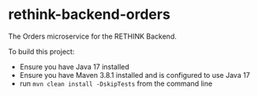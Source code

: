 # rethink-backend-orders

The Orders microservice for the RETHINK Backend.

To build this project:
- Ensure you have Java 17 installed
- Ensure you have Maven 3.8.1 installed and is configured to use Java 17
- run `mvn clean install -DskipTests` from the command line
